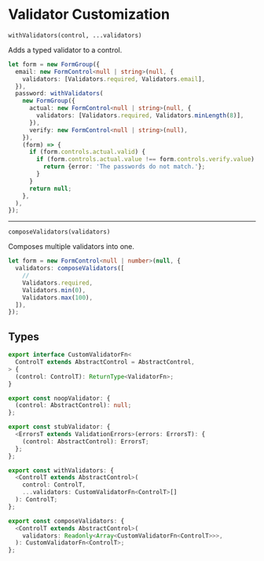 <!-- todo: better docs -->

# Validator Customization

`withValidators(control, ...validators)`

Adds a typed validator to a control.

```ts
let form = new FormGroup({
  email: new FormControl<null | string>(null, {
    validators: [Validators.required, Validators.email],
  }),
  password: withValidators(
    new FormGroup({
      actual: new FormControl<null | string>(null, {
        validators: [Validators.required, Validators.minLength(8)],
      }),
      verify: new FormControl<null | string>(null),
    }),
    (form) => {
      if (form.controls.actual.valid) {
        if (form.controls.actual.value !== form.controls.verify.value) {
          return {error: 'The passwords do not match.'};
        }
      }
      return null;
    },
  ),
});
```

---

`composeValidators(validators)`

Composes multiple validators into one.

```ts
let form = new FormControl<null | number>(null, {
  validators: composeValidators([
    //
    Validators.required,
    Validators.min(0),
    Validators.max(100),
  ]),
});
```

## Types

<!-- prettier-ignore -->
```ts
export interface CustomValidatorFn<
  ControlT extends AbstractControl = AbstractControl,
> {
  (control: ControlT): ReturnType<ValidatorFn>;
}

export const noopValidator: {
  (control: AbstractControl): null;
};

export const stubValidator: {
  <ErrorsT extends ValidationErrors>(errors: ErrorsT): {
    (control: AbstractControl): ErrorsT;
  };
};

export const withValidators: {
  <ControlT extends AbstractControl>(
    control: ControlT,
    ...validators: CustomValidatorFn<ControlT>[]
  ): ControlT;
};

export const composeValidators: {
  <ControlT extends AbstractControl>(
    validators: Readonly<Array<CustomValidatorFn<ControlT>>>,
  ): CustomValidatorFn<ControlT>;
};
```
